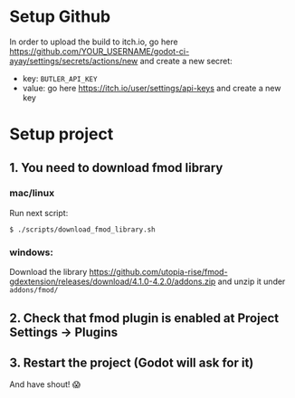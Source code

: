 # Setup Github

In order to upload the build to itch.io, go here https://github.com/YOUR_USERNAME/godot-ci-ayay/settings/secrets/actions/new and create a new secret:

* key: `BUTLER_API_KEY`
* value: go here https://itch.io/user/settings/api-keys and create a new key

# Setup project

## 1. You need to download fmod library

### mac/linux

Run next script:

`$ ./scripts/download_fmod_library.sh`

### windows:

Download the library https://github.com/utopia-rise/fmod-gdextension/releases/download/4.1.0-4.2.0/addons.zip and unzip it under `addons/fmod/`

## 2. Check that fmod plugin is enabled at Project Settings -> Plugins

## 3. Restart the project (Godot will ask for it)

And have shout! 😱
